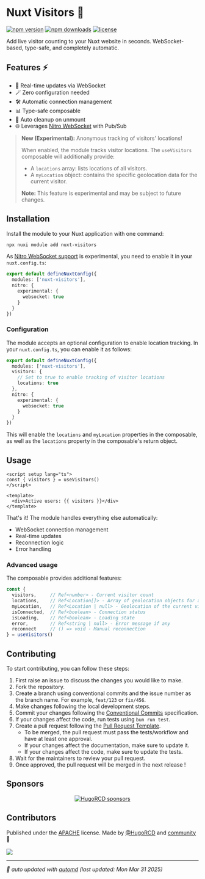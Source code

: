 # Nuxt Visitors 👀

<!-- automd:badges color=black license provider=shields name=nuxt-visitors -->

[![npm version](https://img.shields.io/npm/v/nuxt-visitors?color=black)](https://npmjs.com/package/nuxt-visitors)
[![npm downloads](https://img.shields.io/npm/dm/nuxt-visitors?color=black)](https://npm.chart.dev/nuxt-visitors)
[![license](https://img.shields.io/github/license/HugoRCD/nuxt-visitors?color=black)](https://github.com/HugoRCD/nuxt-visitors/blob/main/LICENSE)

<!-- /automd -->

Add live visitor counting to your Nuxt website in seconds. WebSocket-based, type-safe, and completely automatic.

## Features ⚡️

- 🔄 Real-time updates via WebSocket
- 🪄 Zero configuration needed
- 🛠 Automatic connection management
- 📊 Type-safe composable
- 🧹 Auto cleanup on unmount
- 🌐 Leverages [Nitro WebSocket](https://nitro.unjs.io/guide/websocket) with Pub/Sub

> **New (Experimental):** Anonymous tracking of visitors' locations!
>
> When enabled, the module tracks visitor locations. The `useVisitors` composable will additionally provide:
> - A `locations` array: lists locations of all visitors.
> - A `myLocation` object: contains the specific geolocation data for the current visitor.
>
> **Note:** This feature is experimental and may be subject to future changes.

## Installation

Install the module to your Nuxt application with one command:

```bash
npx nuxi module add nuxt-visitors
```

As [Nitro WebSocket support](https://nitro.unjs.io/guide/websocket) is experimental, you need to enable it in your `nuxt.config.ts`:

```ts
export default defineNuxtConfig({
  modules: ['nuxt-visitors'],
  nitro: {
    experimental: {
      websocket: true
    }
  }
})
```

### Configuration

The module accepts an optional configuration to enable location tracking. In your `nuxt.config.ts`, you can enable it as follows:

```ts
export default defineNuxtConfig({
  modules: ['nuxt-visitors'],
  visitors: {
    // Set to true to enable tracking of visitor locations
    locations: true
  },
  nitro: {
    experimental: {
      websocket: true
    }
  }
})
```

This will enable the `locations` and `myLocation` properties in the composable, as well as the `locations` property in the composable's return object.

## Usage

```vue
<script setup lang="ts">
const { visitors } = useVisitors()
</script>

<template>
  <div>Active users: {{ visitors }}</div>
</template>
```

That's it! The module handles everything else automatically:
- WebSocket connection management
- Real-time updates
- Reconnection logic
- Error handling

### Advanced usage

The composable provides additional features:
```ts
const {
  visitors,     // Ref<number> - Current visitor count
  locations,    // Ref<Location[]> - Array of geolocation objects for all visitors (if `locations: true`)
  myLocation,   // Ref<Location | null> - Geolocation of the current visitor (if `locations: true`)
  isConnected,  // Ref<boolean> - Connection status
  isLoading,    // Ref<boolean> - Loading state
  error,        // Ref<string | null> - Error message if any
  reconnect     // () => void - Manual reconnection
} = useVisitors()
```

<!-- automd:fetch url="gh:hugorcd/markdown/main/src/contributions.md" -->

## Contributing
To start contributing, you can follow these steps:

1. First raise an issue to discuss the changes you would like to make.
2. Fork the repository.
3. Create a branch using conventional commits and the issue number as the branch name. For example, `feat/123` or `fix/456`.
4. Make changes following the local development steps.
5. Commit your changes following the [Conventional Commits](https://www.conventionalcommits.org/en/v1.0.0/) specification.
6. If your changes affect the code, run tests using `bun run test`.
7. Create a pull request following the [Pull Request Template](https://github.com/HugoRCD/markdown/blob/main/src/pull_request_template.md).
   - To be merged, the pull request must pass the tests/workflow and have at least one approval.
   - If your changes affect the documentation, make sure to update it.
   - If your changes affect the code, make sure to update the tests.
8. Wait for the maintainers to review your pull request.
9. Once approved, the pull request will be merged in the next release !

<!-- /automd -->

<!-- automd:fetch url="gh:hugorcd/markdown/main/src/sponsors.md" -->

## Sponsors

<p align="center">
  <a href="https://cdn.jsdelivr.net/gh/hugorcd/static/sponsors.svg">
    <img src='https://cdn.jsdelivr.net/gh/hugorcd/static/sponsors.svg' alt="HugoRCD sponsors" />
  </a>
</p>

<!-- /automd -->

## Contributors

<!-- automd:contributors license=Apache author=HugoRCD github=HugoRCD/nuxt-visitors -->

Published under the [APACHE](https://github.com/HugoRCD/nuxt-visitors/blob/main/LICENSE) license.
Made by [@HugoRCD](https://github.com/HugoRCD) and [community](https://github.com/HugoRCD/nuxt-visitors/graphs/contributors) 💛
<br><br>
<a href="https://github.com/HugoRCD/nuxt-visitors/graphs/contributors">
<img src="https://contrib.rocks/image?repo=HugoRCD/nuxt-visitors" />
</a>

<!-- /automd -->

<!-- automd:with-automd lastUpdate -->

---

_🤖 auto updated with [automd](https://automd.unjs.io) (last updated: Mon Mar 31 2025)_

<!-- /automd -->
